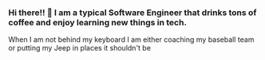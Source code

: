 ### Hi there!! 👋 I am a typical Software Engineer that drinks tons of coffee and enjoy learning new things in tech.
When I am not behind my keyboard I am either coaching my baseball team or putting my Jeep in places it shouldn't be

<!--
**jaymz7783/jaymz7783** is a ✨ _special_ ✨ repository because its `README.md` (this file) appears on your GitHub profile.

Here are some ideas to get you started:

- 🔭 I’m currently working on ...
🌱 I’m currently learning Italian 🇮🇹
- 👯 I’m looking to collaborate on ...
- 🤔 I’m looking for help with ...
- 💬 Ask me about ...
- 📫 How to reach me: ...
- ⚡ Fun fact: ...
-->

